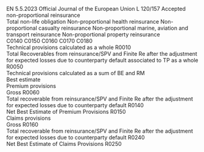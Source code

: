EN  5.5.2023 Official Journal of the European Union L 120/157
 Accepted non-proportional reinsurance  
Total non-life 
obligation  Non-proportional 
health 
reinsurance  Non-proportional 
casualty 
reinsurance  Non-proportional 
marine, aviation 
and transport 
reinsurance  Non-proportional 
property 
reinsurance  
C0140  C0150  C0160  C0170  C0180  
Technical provisions calculated as a whole  R0010  
Total Recoverables from reinsurance/SPV and Finite Re after 
the adjustment for expected losses due to counterparty default 
associated to TP as a whole  R0050  
Technical provisions calculated as a sum of BE and RM  
Best estimate  
Premium provisions  
Gross  R0060  
Total recoverable from reinsurance/SPV and Finite Re after the 
adjustment for expected losses due to counterparty default  R0140  
Net Best Estimate of Premium Provisions  R0150  
Claims provisions  
Gross  R0160  
Total recoverable from reinsurance/SPV and Finite Re after the 
adjustment for expected losses due to counterparty default  R0240  
Net Best Estimate of Claims Provisions  R0250